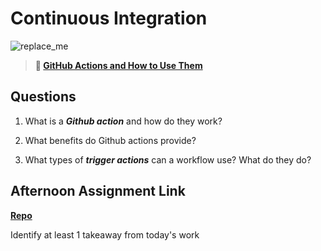 # Continuous Integration

![replace_me](https://codeworks.blob.core.windows.net/public/assets/img/illustrations/placeholder.svg)

> **📖 [GitHub Actions and How to Use Them](https://codeworksacademy.com/fs-student-guide/resources/wk8-9/05-Github-Actions)**

## Questions

1. What is a ***Github action*** and how do they work?

2. What benefits do Github actions provide?

3. What types of ***trigger actions*** can a workflow use? What do they do?

## Afternoon Assignment Link

**[Repo](https://github.com/iangrell/<ASSIGNMENT_REPO>)**

Identify at least 1 takeaway from today's work
